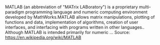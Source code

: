 MATLAB (an abbreviation of "MATrix LABoratory") is a proprietary multi-paradigm programming language and numeric computing environment developed by MathWorks.MATLAB allows matrix manipulations, plotting of functions and data, implementation of algorithms, creation of user interfaces, and interfacing with programs written in other languages.. Although MATLAB is intended primarily for numeric ...
Source: https://en.wikipedia.org/wiki/MATLAB